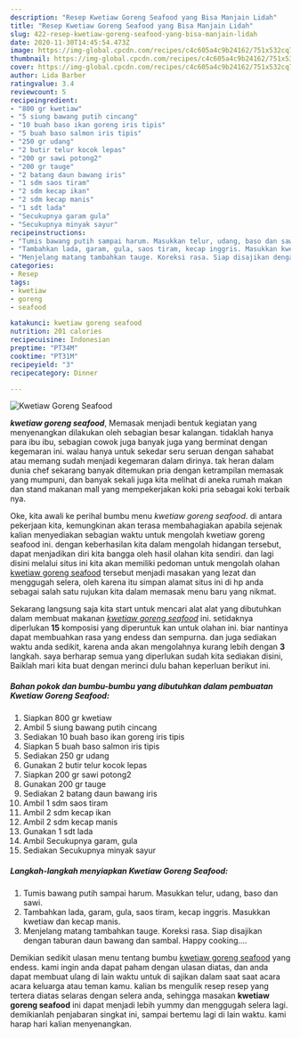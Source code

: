 ```yaml
---
description: "Resep Kwetiaw Goreng Seafood yang Bisa Manjain Lidah"
title: "Resep Kwetiaw Goreng Seafood yang Bisa Manjain Lidah"
slug: 422-resep-kwetiaw-goreng-seafood-yang-bisa-manjain-lidah
date: 2020-11-30T14:45:54.473Z
image: https://img-global.cpcdn.com/recipes/c4c605a4c9b24162/751x532cq70/kwetiaw-goreng-seafood-foto-resep-utama.jpg
thumbnail: https://img-global.cpcdn.com/recipes/c4c605a4c9b24162/751x532cq70/kwetiaw-goreng-seafood-foto-resep-utama.jpg
cover: https://img-global.cpcdn.com/recipes/c4c605a4c9b24162/751x532cq70/kwetiaw-goreng-seafood-foto-resep-utama.jpg
author: Lida Barber
ratingvalue: 3.4
reviewcount: 5
recipeingredient:
- "800 gr kwetiaw"
- "5 siung bawang putih cincang"
- "10 buah baso ikan goreng iris tipis"
- "5 buah baso salmon iris tipis"
- "250 gr udang"
- "2 butir telur kocok lepas"
- "200 gr sawi potong2"
- "200 gr tauge"
- "2 batang daun bawang iris"
- "1 sdm saos tiram"
- "2 sdm kecap ikan"
- "2 sdm kecap manis"
- "1 sdt lada"
- "Secukupnya garam gula"
- "Secukupnya minyak sayur"
recipeinstructions:
- "Tumis bawang putih sampai harum. Masukkan telur, udang, baso dan sawi."
- "Tambahkan lada, garam, gula, saos tiram, kecap inggris. Masukkan kwetiaw dan kecap manis."
- "Menjelang matang tambahkan tauge. Koreksi rasa. Siap disajikan dengan taburan daun bawang dan sambal. Happy cooking...."
categories:
- Resep
tags:
- kwetiaw
- goreng
- seafood

katakunci: kwetiaw goreng seafood 
nutrition: 201 calories
recipecuisine: Indonesian
preptime: "PT34M"
cooktime: "PT31M"
recipeyield: "3"
recipecategory: Dinner

---
```



![Kwetiaw Goreng Seafood](https://img-global.cpcdn.com/recipes/c4c605a4c9b24162/751x532cq70/kwetiaw-goreng-seafood-foto-resep-utama.jpg)

<b><i>kwetiaw goreng seafood</i></b>, Memasak menjadi bentuk kegiatan yang menyenangkan dilakukan oleh sebagian besar kalangan. tidaklah hanya para ibu ibu, sebagian cowok juga banyak juga yang berminat dengan kegemaran ini. walau hanya untuk sekedar seru seruan dengan sahabat atau memang sudah menjadi kegemaran dalam dirinya. tak heran dalam dunia chef sekarang banyak ditemukan pria dengan ketrampilan memasak yang mumpuni, dan banyak sekali juga kita melihat di aneka rumah makan dan stand makanan mall yang mempekerjakan koki pria sebagai koki terbaik nya.



Oke, kita awali ke perihal bumbu menu <i>kwetiaw goreng seafood</i>. di antara pekerjaan kita, kemungkinan akan terasa membahagiakan apabila sejenak kalian menyediakan sebagian waktu untuk mengolah kwetiaw goreng seafood ini. dengan keberhasilan kita dalam mengolah hidangan tersebut, dapat menjadikan diri kita bangga oleh hasil olahan kita sendiri. dan lagi disini melalui situs ini kita akan memiliki pedoman untuk mengolah olahan <u>kwetiaw goreng seafood</u> tersebut menjadi masakan yang lezat dan menggugah selera, oleh karena itu simpan alamat situs ini di hp anda sebagai salah satu rujukan kita dalam memasak menu baru yang nikmat.


Sekarang langsung saja kita start untuk mencari alat alat yang dibutuhkan dalam membuat makanan <u><i>kwetiaw goreng seafood</i></u> ini. setidaknya diperlukan <b>15</b> komposisi yang diperuntuk kan untuk olahan ini. biar nantinya dapat membuahkan rasa yang endess dan sempurna. dan juga sediakan waktu anda sedikit, karena anda akan mengolahnya kurang lebih dengan <b>3</b> langkah. saya berharap semua yang diperlukan sudah kita sediakan disini, Baiklah mari kita buat dengan merinci dulu bahan keperluan berikut ini.

<!--inarticleads1-->

##### Bahan pokok dan bumbu-bumbu yang dibutuhkan dalam pembuatan Kwetiaw Goreng Seafood:

1. Siapkan 800 gr kwetiaw
1. Ambil 5 siung bawang putih cincang
1. Sediakan 10 buah baso ikan goreng iris tipis
1. Siapkan 5 buah baso salmon iris tipis
1. Sediakan 250 gr udang
1. Gunakan 2 butir telur kocok lepas
1. Siapkan 200 gr sawi potong2
1. Gunakan 200 gr tauge
1. Sediakan 2 batang daun bawang iris
1. Ambil 1 sdm saos tiram
1. Ambil 2 sdm kecap ikan
1. Ambil 2 sdm kecap manis
1. Gunakan 1 sdt lada
1. Ambil Secukupnya garam, gula
1. Sediakan Secukupnya minyak sayur




<!--inarticleads2-->

##### Langkah-langkah menyiapkan Kwetiaw Goreng Seafood:

1. Tumis bawang putih sampai harum. Masukkan telur, udang, baso dan sawi.
1. Tambahkan lada, garam, gula, saos tiram, kecap inggris. Masukkan kwetiaw dan kecap manis.
1. Menjelang matang tambahkan tauge. Koreksi rasa. Siap disajikan dengan taburan daun bawang dan sambal. Happy cooking....




Demikian sedikit ulasan menu tentang bumbu <u>kwetiaw goreng seafood</u> yang endess. kami ingin anda dapat paham dengan ulasan diatas, dan anda dapat membuat ulang di lain waktu untuk di sajikan dalam saat saat acara acara keluarga atau teman kamu. kalian bs mengulik resep resep yang tertera diatas selaras dengan selera anda, sehingga masakan <b>kwetiaw goreng seafood</b> ini dapat menjadi lebih yummy dan menggugah selera lagi. demikianlah penjabaran singkat ini, sampai bertemu lagi di lain waktu. kami harap hari kalian menyenangkan.
